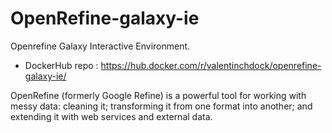 # OpenRefine-galaxy-ie
Openrefine Galaxy Interactive Environment.


- DockerHub repo : https://hub.docker.com/r/valentinchdock/openrefine-galaxy-ie/


OpenRefine (formerly Google Refine) is a powerful tool for working with messy data: cleaning it; transforming it from one format into another; and extending it with web services and external data.
